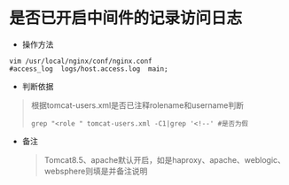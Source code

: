 # 是否已开启中间件的记录访问日志

* 操作方法

```
vim /usr/local/nginx/conf/nginx.conf
#access_log  logs/host.access.log  main;

```

* 判断依据

> 根据tomcat-users.xml是否已注释rolename和username判断
>
> ```
> grep "<role " tomcat-users.xml -C1|grep '<!--' #是否为假
> ```

* 备注

  > Tomcat8.5、apache默认开启，如是haproxy、apache、weblogic、websphere则填是并备注说明



